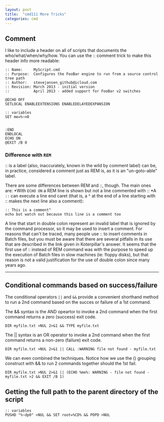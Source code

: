 ```yaml
---
layout: post
title:  "cmd111 More Tricks"
categories: cmd
---
```

## Comment
I like to include a header on all of scripts that documents the who/what/when/why/how. You can use the :: comment trick to make this header info more readable:
```
:: Name:     MyScript.cmd
:: Purpose:  Configures the FooBar engine to run from a source control tree path
:: Author:   stevejansen_github@icloud.com
:: Revision: March 2013 - initial version
::           April 2013 - added support for FooBar v2 switches

@ECHO OFF
SETLOCAL ENABLEEXTENSIONS ENABLEDELAYEDEXPANSION

:: variables
SET me=%~n0


:END
ENDLOCAL
ECHO ON
@EXIT /B 0
```

### Difference with `REM`
:: is a label (also, inaccurately, known in the wild by comment label) can be, in practice, considered a comment just as REM is, as it is an "un-goto-able" label.

There are some differences between REM and ::, though. The main ones are:
*With `ECHO ON` a REM line is shown but not a line commented with ::
*A `::` can execute a line end caret (that is, a ^ at the end of a line starting with :: makes the next line also a comment):
```
:: This is a comment^
echo but watch out because this line is a comment too
```

A line that start in double colon represent an invalid label that is ignored by the command processor, so it may be used to insert a comment. For reasons that can't be traced, many people use :: to insert comments in Batch files, but you must be aware that there are several pitfalls in its use that are described in the link given in Koterpillar's answer. It seems that the first use of :: instead of REM command was with the purpose to speed up the execution of Batch files in slow machines (ie: floppy disks), but that reason is not a valid justification for the use of double colon since many years ago.
<hr>

## Conditional commands based on success/failure

The conditional operators `||` and `&&` provide a convenient shorthand method to run a 2nd command based on the succes or failure of a 1st command.

The && syntax is the AND opeartor to invoke a 2nd command when the first command returns a zero (success) exit code.

`DIR myfile.txt >NUL 2>&1 && TYPE myfile.txt`

The || syntax is an OR operator to invoke a 2nd command when the first command returns a non-zero (failure) exit code.

`DIR myfile.txt >NUL 2>&1 || CALL :WARNING file not found - myfile.txt`

We can even combined the techniques. Notice how we use the () grouping construct with && to run 2 commands together should the 1st fail.

`DIR myfile.txt >NUL 2>&1 || (ECHO %me%: WARNING - file not found - myfile.txt >2 && EXIT /B 1)`

## Getting the full path to the parent directory of the script
```
:: variables
PUSHD "%~dp0" >NUL && SET root=%CD% && POPD >NUL
```



